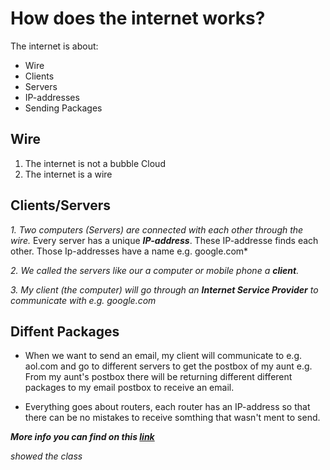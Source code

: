 # **How does the internet works?** #

The internet is about:
- Wire
- Clients
- Servers
- IP-addresses
- Sending Packages


## Wire ##
1. The internet is not a bubble Cloud
2. The internet is a wire

## Clients/Servers ##
 *1. Two computers (Servers) are connected with each other through the wire.*
Every server has a unique ***IP-address***. These IP-addresse finds each other.
Those Ip-addresses have a name e.g. google.com*

*2. We called the servers like our a computer or mobile phone a ***client***.*

*3. My  client (the computer) will go through an ***Internet Service Provider*** to communicate with e.g. google.com*

## Diffent Packages ##

- When we want to send an email, my client will communicate to e.g. aol.com and go to different servers to get the postbox of my aunt e.g. From my aunt's postbox there will be returning different different packages to my email postbox to receive an email.

- Everything goes about routers, each router has an IP-address so that there can be no mistakes to receive somthing that wasn't ment to send.


***More info you can find on this [link](https://youtu.be/7_LPdttKXPc)***

*showed the class*



